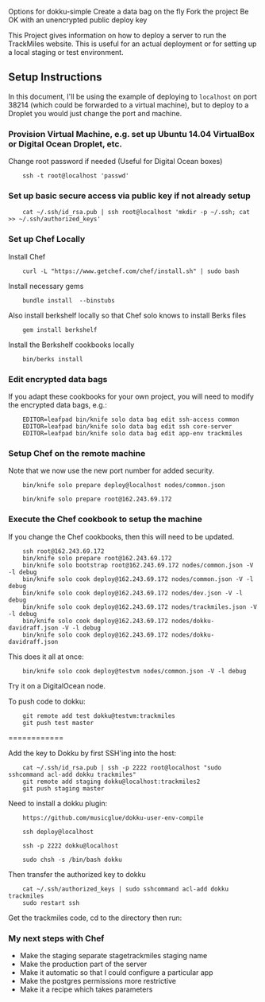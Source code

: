 Options for dokku-simple
Create a data bag on the fly
Fork the project
Be OK with an unencrypted public deploy key


This Project gives information on how to deploy a server to run the TrackMiles website.
This is useful for an actual deployment or for setting up a local staging or test environment.

## Setup Instructions

In this document, I'll be using the example of deploying to `localhost` on port 38214 (which could
be forwarded to a virtual machine), but to deploy to a Droplet you would just change the port and machine.

### Provision Virtual Machine, e.g. set up Ubuntu 14.04 VirtualBox or Digital Ocean Droplet, etc.
Change root password if needed (Useful for Digital Ocean boxes)

        ssh -t root@localhost 'passwd'

### Set up basic secure access via public key if not already setup

        cat ~/.ssh/id_rsa.pub | ssh root@localhost 'mkdir -p ~/.ssh; cat >> ~/.ssh/authorized_keys'

### Set up Chef Locally
Install Chef

        curl -L "https://www.getchef.com/chef/install.sh" | sudo bash

Install necessary gems

        bundle install  --binstubs

Also install berkshelf locally so that Chef solo knows to install Berks files

        gem install berkshelf

Install the Berkshelf cookbooks locally

        bin/berks install

### Edit encrypted data bags

If you adapt these cookbooks for your own project, you will need to modify the
encrypted data bags, e.g.:

        EDITOR=leafpad bin/knife solo data bag edit ssh-access common
        EDITOR=leafpad bin/knife solo data bag edit ssh core-server
        EDITOR=leafpad bin/knife solo data bag edit app-env trackmiles

### Setup Chef on the remote machine

Note that we now use the new port number for added security.

        bin/knife solo prepare deploy@localhost nodes/common.json

        bin/knife solo prepare root@162.243.69.172

### Execute the Chef cookbook to setup the machine

If you change the Chef cookbooks, then this will need to be updated.

        ssh root@162.243.69.172
        bin/knife solo prepare root@162.243.69.172
        bin/knife solo bootstrap root@162.243.69.172 nodes/common.json -V -l debug
        bin/knife solo cook deploy@162.243.69.172 nodes/common.json -V -l debug
        bin/knife solo cook deploy@162.243.69.172 nodes/dev.json -V -l debug
        bin/knife solo cook deploy@162.243.69.172 nodes/trackmiles.json -V -l debug
        bin/knife solo cook deploy@162.243.69.172 nodes/dokku-davidraff.json -V -l debug
        bin/knife solo cook deploy@162.243.69.172 nodes/dokku-davidraff.json

This does it all at once:

        bin/knife solo cook deploy@testvm nodes/common.json -V -l debug

Try it on a DigitalOcean node.

To push code to dokku:

        git remote add test dokku@testvm:trackmiles
        git push test master

============

Add the key to Dokku by first SSH'ing into the host:

        cat ~/.ssh/id_rsa.pub | ssh -p 2222 root@localhost "sudo sshcommand acl-add dokku trackmiles"
        git remote add staging dokku@localhost:trackmiles2
        git push staging master

Need to install a dokku plugin:

        https://github.com/musicglue/dokku-user-env-compile

        ssh deploy@localhost

        ssh -p 2222 dokku@localhost

        sudo chsh -s /bin/bash dokku

Then transfer the authorized key to dokku

        cat ~/.ssh/authorized_keys | sudo sshcommand acl-add dokku trackmiles
        sudo restart ssh

Get the trackmiles code, cd to the directory then run:

### My next steps with Chef

- Make the staging separate stagetrackmiles staging name
- Make the production part of the server
- Make it automatic so that I could configure a particular app
- Make the postgres permissions more restrictive
- Make it a recipe which takes parameters